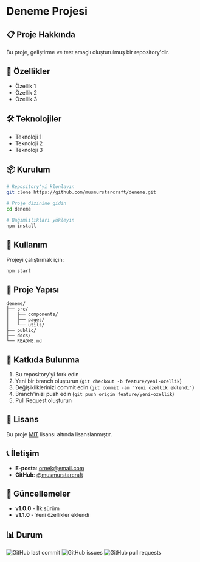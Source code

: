# Deneme Projesi

## 📋 Proje Hakkında
Bu proje, geliştirme ve test amaçlı oluşturulmuş bir repository'dir.

## 🚀 Özellikler
- Özellik 1
- Özellik 2
- Özellik 3

## 🛠️ Teknolojiler
- Teknoloji 1
- Teknoloji 2
- Teknoloji 3

## 📦 Kurulum
```bash
# Repository'yi klonlayın
git clone https://github.com/musmurstarcraft/deneme.git

# Proje dizinine gidin
cd deneme

# Bağımlılıkları yükleyin
npm install
```

## 🎯 Kullanım
Projeyi çalıştırmak için:
```bash
npm start
```

## 📁 Proje Yapısı
```
deneme/
├── src/
│   ├── components/
│   ├── pages/
│   └── utils/
├── public/
├── docs/
└── README.md
```

## 🤝 Katkıda Bulunma
1. Bu repository'yi fork edin
2. Yeni bir branch oluşturun (`git checkout -b feature/yeni-ozellik`)
3. Değişikliklerinizi commit edin (`git commit -am 'Yeni özellik eklendi'`)
4. Branch'inizi push edin (`git push origin feature/yeni-ozellik`)
5. Pull Request oluşturun

## 📝 Lisans
Bu proje [MIT](LICENSE) lisansı altında lisanslanmıştır.

## 📞 İletişim
- **E-posta**: ornek@email.com
- **GitHub**: [@musmurstarcraft](https://github.com/musmurstarcraft)

## 🔄 Güncellemeler
- **v1.0.0** - İlk sürüm
- **v1.1.0** - Yeni özellikler eklendi

## 📊 Durum
![GitHub last commit](https://img.shields.io/github/last-commit/musmurstarcraft/deneme)
![GitHub issues](https://img.shields.io/github/issues/musmurstarcraft/deneme)
![GitHub pull requests](https://img.shields.io/github/issues-pr/musmurstarcraft/deneme)